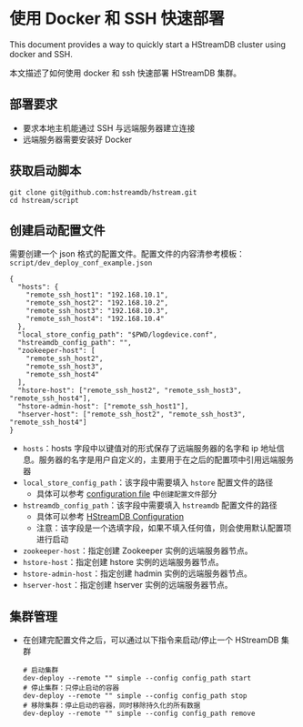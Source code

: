 # 使用 Docker 和 SSH 快速部署

This document provides a way to quickly start a HStreamDB cluster using docker and SSH.

本文描述了如何使用 docker 和 ssh 快速部署 HStreamDB 集群。

## 部署要求

- 要求本地主机能通过 SSH 与远端服务器建立连接
- 远端服务器需要安装好 Docker

## 获取启动脚本

```shell
git clone git@github.com:hstreamdb/hstream.git
cd hstream/script
```

## 创建启动配置文件

需要创建一个 json 格式的配置文件。配置文件的内容清参考模板：`script/dev_deploy_conf_example.json`

```shell
{
  "hosts": {
    "remote_ssh_host1": "192.168.10.1",
    "remote_ssh_host2": "192.168.10.2",
    "remote_ssh_host3": "192.168.10.3",
    "remote_ssh_host4": "192.168.10.4"
  },
  "local_store_config_path": "$PWD/logdevice.conf",
  "hstreamdb_config_path": "",
  "zookeeper-host": [
    "remote_ssh_host2",
    "remote_ssh_host3",
    "remote_ssh_host4"
  ],
  "hstore-host": ["remote_ssh_host2", "remote_ssh_host3", "remote_ssh_host4"],
  "hstore-admin-host": ["remote_ssh_host1"],
  "hserver-host": ["remote_ssh_host2", "remote_ssh_host3", "remote_ssh_host4"]
}
```

- `hosts`：hosts 字段中以键值对的形式保存了远端服务器的名字和 ip 地址信息。服务器的名字是用户自定义的，主要用于在之后的配置项中引用远端服务器
- `local_store_config_path`：该字段中需要填入 `hstore` 配置文件的路径
  - 具体可以参考 [configuration file](deploy-docker.md) 中`创建配置文件`部分
- `hstreamdb_config_path`：该字段中需要填入 `hstreamdb` 配置文件的路径
  - 具体可以参考 [HStreamDB Configuration](../reference/config.md) 
  - 注意：该字段是一个选填字段，如果不填入任何值，则会使用默认配置项进行启动
- `zookeeper-host`：指定创建 Zookeeper 实例的远端服务器节点。
- `hstore-host`：指定创建 hstore 实例的远端服务器节点。
- `hstore-admin-host`：指定创建 hadmin 实例的远端服务器节点。
- `hserver-host`：指定创建 hserver 实例的远端服务器节点。

## 集群管理

- 在创建完配置文件之后，可以通过以下指令来启动/停止一个 HStreamDB 集群

  ```shell
  # 启动集群
  dev-deploy --remote "" simple --config config_path start
  # 停止集群：只停止启动的容器
  dev-deploy --remote "" simple --config config_path stop
  # 移除集群：停止启动的容器，同时移除持久化的所有数据
  dev-deploy --remote "" simple --config config_path remove
  ```

  
